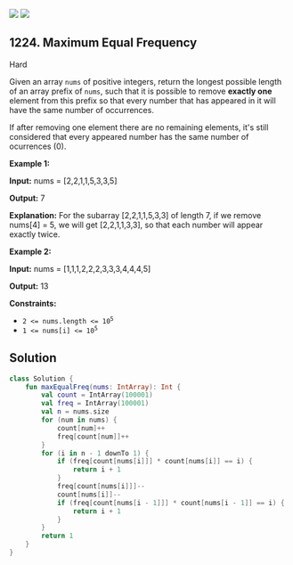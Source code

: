 [![](https://img.shields.io/github/stars/javadev/LeetCode-in-Kotlin?label=Stars&style=flat-square)](https://github.com/javadev/LeetCode-in-Kotlin)
[![](https://img.shields.io/github/forks/javadev/LeetCode-in-Kotlin?label=Fork%20me%20on%20GitHub%20&style=flat-square)](https://github.com/javadev/LeetCode-in-Kotlin/fork)

## 1224\. Maximum Equal Frequency

Hard

Given an array `nums` of positive integers, return the longest possible length of an array prefix of `nums`, such that it is possible to remove **exactly one** element from this prefix so that every number that has appeared in it will have the same number of occurrences.

If after removing one element there are no remaining elements, it's still considered that every appeared number has the same number of ocurrences (0).

**Example 1:**

**Input:** nums = [2,2,1,1,5,3,3,5]

**Output:** 7

**Explanation:** For the subarray [2,2,1,1,5,3,3] of length 7, if we remove nums[4] = 5, we will get [2,2,1,1,3,3], so that each number will appear exactly twice.

**Example 2:**

**Input:** nums = [1,1,1,2,2,2,3,3,3,4,4,4,5]

**Output:** 13

**Constraints:**

*   <code>2 <= nums.length <= 10<sup>5</sup></code>
*   <code>1 <= nums[i] <= 10<sup>5</sup></code>

## Solution

```kotlin
class Solution {
    fun maxEqualFreq(nums: IntArray): Int {
        val count = IntArray(100001)
        val freq = IntArray(100001)
        val n = nums.size
        for (num in nums) {
            count[num]++
            freq[count[num]]++
        }
        for (i in n - 1 downTo 1) {
            if (freq[count[nums[i]]] * count[nums[i]] == i) {
                return i + 1
            }
            freq[count[nums[i]]]--
            count[nums[i]]--
            if (freq[count[nums[i - 1]]] * count[nums[i - 1]] == i) {
                return i + 1
            }
        }
        return 1
    }
}
```